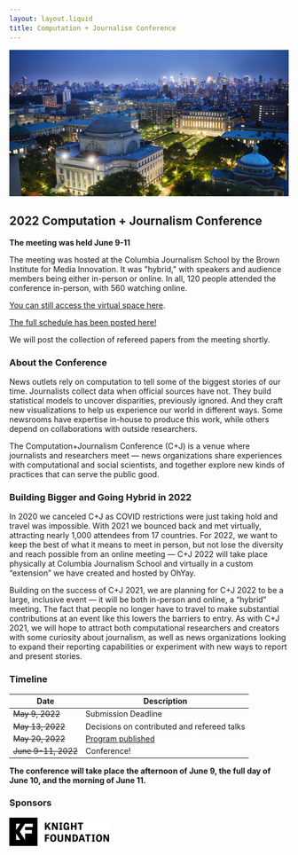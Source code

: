 ```yaml
---
layout: layout.liquid
title: Computation + Journalism Conference
---
```

![Columbia image](images/columbiaImage.jpeg)

## 2022 Computation + Journalism Conference

**The meeting was held June 9-11**

The meeting was hosted at the Columbia Journalism School by the Brown Institute for Media Innovation. It was "hybrid," with speakers and audience members being either in-person or online. In all, 120 people attended the conference in-person, with 560 watching online.

[You can still access the virtual space here](https://cj2022.brown.columbia.edu/live).

[The full schedule has been posted here!](https://cj2022.brown.columbia.edu/schedule)

We will post the collection of refereed papers from the meeting shortly.


### About the Conference

News outlets rely on computation to tell some of the biggest stories of our time. Journalists collect data when official sources have not. They build statistical models to uncover disparities, previously ignored. And they craft new visualizations to help us experience our world in different ways. Some newsrooms have expertise in-house to produce this work, while others depend on collaborations with outside researchers.

The Computation+Journalism Conference (C+J) is a venue where journalists and researchers meet — news organizations share experiences with computational and social scientists, and together explore new kinds of practices that can serve the public good. 

### Building Bigger and Going Hybrid in 2022

In 2020 we canceled C+J as COVID restrictions were just taking hold and travel was impossible. With 2021 we bounced back and met virtually, attracting nearly 1,000 attendees from 17 countries. For 2022, we want to keep the best of what it means to meet in person, but not lose the diversity and reach possible from an online meeting — C+J 2022 will take place physically at Columbia Journalism School and virtually in a custom “extension” we have created and hosted by OhYay.

Building on the success of C+J 2021, we are planning for C+J 2022 to be a large, inclusive event — it will be both in-person and online, a “hybrid” meeting. The fact that people no longer have to travel to make substantial contributions at an event like this lowers the barriers to entry. As with C+J 2021, we will hope to attract both computational researchers and creators with some curiosity about journalism, as well as news organizations looking to expand their reporting capabilities or experiment with new ways to report and present stories.

### Timeline

| Date      | Description |
| ----------- | ----------- |
| ~~May 9, 2022~~      | Submission Deadline       |
| ~~May 13, 2022~~   | Decisions on contributed and refereed talks  |
| ~~May 20, 2022~~ | [Program published](https://cj2022.brown.columbia.edu/schedule) |
| ~~June 9-11, 2022~~   | Conference! |

**The conference will take place the afternoon of June 9, the full day of June 10, and the morning of June 11.**

### Sponsors

<img src="images/knightFoundationLogo.png" alt="Knight Foundation logo" width="180 em"/>
